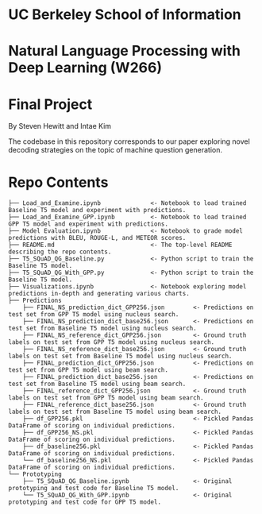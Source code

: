 # UC Berkeley School of Information 
# Natural Language Processing with Deep Learning (W266)
# Final Project
By Steven Hewitt and Intae Kim

The codebase in this repository corresponds to our paper exploring novel decoding strategies on the topic of machine question generation.

# Repo Contents
    ├── Load_and_Examine.ipynb              <- Notebook to load trained Baseline T5 model and experiment with predictions.
    ├── Load_and_Examine_GPP.ipynb          <- Notebook to load trained GPP T5 model and experiment with predictions.
    ├── Model Evaluation.ipynb              <- Notebook to grade model predictions with BLEU, ROUGE-L, and METEOR scores.
    ├── README.md                           <- The top-level README describing the repo contents.
    ├── T5_SQuAD_QG_Baseline.py             <- Python script to train the Baseline T5 model.
    ├── T5_SQuAD_QG_With_GPP.py             <- Python script to train the Baseline T5 model.
    ├── Visualizations.ipynb                <- Notebook exploring model predictions in-depth and generating various charts.
    ├── Predictions
        ├── FINAL_NS_prediction_dict_GPP256.json        <- Predictions on test set from GPP T5 model using nucleus search.
        ├── FINAL_NS_prediction_dict_base256.json       <- Predictions on test set from Baseline T5 model using nucleus search.
        ├── FINAL_NS_reference_dict_GPP256.json         <- Ground truth labels on test set from GPP T5 model using nucleus search.
        ├── FINAL_NS_reference_dict_base256.json        <- Ground truth labels on test set from Baseline T5 model using nucleus search.
        ├── FINAL_prediction_dict_GPP256.json           <- Predictions on test set from GPP T5 model using beam search.
        ├── FINAL_prediction_dict_base256.json          <- Predictions on test set from Baseline T5 model using beam search.
        ├── FINAL_reference_dict_GPP256.json            <- Ground truth labels on test set from GPP T5 model using beam search.
        ├── FINAL_reference_dict_base256.json           <- Ground truth labels on test set from Baseline T5 model using beam search.
        ├── df_GPP256.pkl                               <- Pickled Pandas DataFrame of scoring on individual predictions.
        ├── df_GPP256_NS.pkl                            <- Pickled Pandas DataFrame of scoring on individual predictions.
        ├── df_baseline256.pkl                          <- Pickled Pandas DataFrame of scoring on individual predictions.
        └── df_baseline256_NS.pkl                       <- Pickled Pandas DataFrame of scoring on individual predictions.
    └── Prototyping                          
        ├── T5_SQuAD_QG_Baseline.ipynb                  <- Original prototyping and test code for Baseline T5 model.
        └── T5_SQuAD_QG_With_GPP.ipynb                  <- Original prototyping and test code for GPP T5 model.
